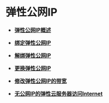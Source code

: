 # 弹性公网IP<a name="ecs_03_0700"></a>

-   **[弹性公网IP概述](弹性公网IP概述.md)**  

-   **[绑定弹性公网IP](绑定弹性公网IP.md)**  

-   **[解绑弹性公网IP](解绑弹性公网IP.md)**  

-   **[更换弹性公网IP](更换弹性公网IP.md)**  

-   **[修改弹性公网IP的带宽](修改弹性公网IP的带宽.md)**  

-   **[无公网IP的弹性云服务器访问Internet](无公网IP的弹性云服务器访问Internet.md)**  


